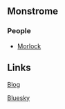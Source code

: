 ## Monstrome

### People

- [Morlock](/monsters/morlock)

## Links

[Blog](https://goblinpunch.blogspot.com/)

[Bluesky](https://bsky.app/profile/goblinpunch.bsky.social/)
